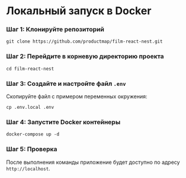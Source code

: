 # Локальный запуск в Docker

### Шаг 1: Клонируйте репозиторий

```shell
git clone https://github.com/productmap/film-react-nest.git
```

### Шаг 2: Перейдите в корневую директорию проекта

```shell
cd film-react-nest
```

### Шаг 3: Создайте и настройте файл `.env`

Скопируйте файл с примером переменных окружения:
```shell
cp .env.local .env
```

### Шаг 4: Запустите Docker контейнеры

```shell
docker-compose up -d
```

### Шаг 5: Проверка

После выполнения команды приложение будет доступно по адресу `http://localhost`.
